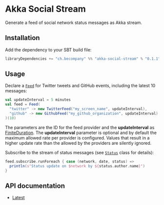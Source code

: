 # Akka Social Stream

Generate a feed of social network status messages as Akka stream.

## Installation

Add the dependency to your SBT build file:

~~~ sbt
libraryDependencies += "ch.becompany" %% "akka-social-stream" % "0.1.1"
~~~

## Usage

Declare a [`Feed`](https://becompany.github.io/akka-social-stream/latest/api/#ch.becompany.social.Feed) for Twitter tweets and GitHub events, including the latest 10 messages:

~~~ scala
val updateInterval = 5 minutes
val feed = Feed(
  "twitter" -> new TwitterFeed("my_screen_name", updateInterval),
  "github" -> new GithubFeed("my_github_organization", updateInterval)
)(10)
~~~

The parameters are the ID for the feed provider and the **updateInterval** as [FiniteDuration](http://www.scala-lang.org/api/current/scala/concurrent/duration/FiniteDuration.html). The **updateInterval** parameter is optional and by default the maximum allowed rate per provider is configured. Values that result in a higher update rate than the allowed by the providers are silently ignored.

Subscribe to the stream of status messages (see [`Status`](https://becompany.github.io/akka-social-stream/latest/api/#ch.becompany.social.Status) class for details):

~~~ scala
feed.subscribe.runForeach { case (network, date, status) =>
  println(s"Status update on $network by ${status.author.name}")
}
~~~

## API documentation

* [Latest](http://becompany.github.io/akka-social-stream/latest/api/)
